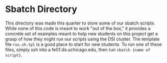 # Sbatch Directory

This directory was made this quarter to store some of our sbatch scripts. While none of this code is meant to work "out of the box," it provides a concrete set of examples meant to help new students on this project get a grasp of how they might run our scripts using the DSI cluster. The template file ```run.sh.tpl``` is a good place to start for new students. To run one of these files, simply ssh into a fe01.ds.uchicago.edu, then run ```sbatch {name of script}```.
